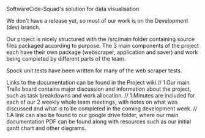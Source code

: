 SoftwareCide-Squad's solution for data visualisation

We don't have a release yet, so most of our work is on the Development (dev) branch.

Our project is nicely structured with the /src/main folder containing source files
 packaged according to purpose.
The 3 main components of the project each have their own package (webscraper, application and saver) 
and work being completed by different parts of the team.

Spock unit tests have been written for many of the web scraper tests.

Links to the documentation can be found in the Project wiki.//
1.Our main Trello board contains major discussion and information about the project, such
 as task breakdowns and work allocation.  //
1.Minutes are included for each of our 2 weekly whole team meetings, with notes on what
 was discussed and what is to be completed in the coming development week.  //
1.A link can also be found to our google drive folder, where our main documentation PDF can
 be found along with resources such as our initial gantt chart and other diagrams.

 
